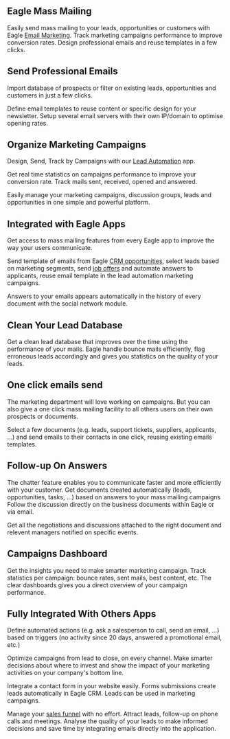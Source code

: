 Eagle Mass Mailing
-----------------

Easily send mass mailing to your leads, opportunities or customers
with Eagle <a href="https://www.eagle-erp.com/page/mailing#">Email Marketing</a>. Track
marketing campaigns performance to improve conversion rates. Design
professional emails and reuse templates in a few clicks.

Send Professional Emails
------------------------

Import database of prospects or filter on existing leads, opportunities and
customers in just a few clicks.

Define email templates to reuse content or specific design for your newsletter.
Setup several email servers with their own IP/domain to optimise opening rates.

Organize Marketing Campaigns
----------------------------

Design, Send, Track by Campaigns with our <a href="https://www.eagle-erp.com/page/mailing">Lead Automation</a> app.

Get real time statistics on campaigns performance to improve your conversion
rate. Track mails sent, received, opened and answered.

Easily manage your marketing campaigns, discussion groups, leads and
opportunities in one simple and powerful platform.

Integrated with Eagle Apps
-------------------------

Get access to mass mailing features from every Eagle app to improve the way your
users communicate.

Send template of emails from Eagle <a href="https://www.eagle-erp.com/page/mailing">CRM opportunities</a>, select leads based
on marketing segments, send <a href="https://www.eagle-erp.com/page/recruitment">job offers</a> and automate
answers to applicants, reuse email template in the lead automation marketing
campaigns.

Answers to your emails appears automatically in the history of every document
with the social network module.

Clean Your Lead Database
------------------------

Get a clean lead database that improves over the time using the performance of
your mails. Eagle handle bounce mails efficiently, flag erroneous leads
accordingly and gives you statistics on the quality of your leads.

One click emails send
---------------------

The marketing department will love working on campaigns. But you can also give
a one click mass mailing facility to all others users on their own prospects or
documents.

Select a few documents (e.g. leads, support tickets, suppliers, applicants,
...) and send emails to their contacts in one click, reusing existing emails
templates.

Follow-up On Answers
--------------------

The chatter feature enables you to communicate faster and more efficiently with
your customer. Get documents created automatically (leads, opportunities,
tasks, ...) based on answers to your mass mailing campaigns Follow the
discussion directly on the business documents within Eagle or via email.

Get all the negotiations and discussions attached to the right document and
relevent managers notified on specific events.

Campaigns Dashboard
-------------------

Get the insights you need to make smarter marketing campaign. Track statistics
per campaign: bounce rates, sent mails, best content, etc. The clear dashboards
gives you a direct overview of your campaign performance.

Fully Integrated With Others Apps
---------------------------------

Define automated actions (e.g. ask a salesperson to call, send an email, ...)
based on triggers (no activity since 20 days, answered a promotional email,
etc.)

Optimize campaigns from lead to close, on every channel. Make smarter decisions
about where to invest and show the impact of your marketing activities on your
company's bottom line.

Integrate a contact form in your website easily. Forms submissions create leads
automatically in Eagle CRM. Leads can be used in marketing campaigns.

Manage your <a href="https://www.eagle-erp.com/page/crm">sales funnel</a> with no
effort. Attract leads, follow-up on phone calls and meetings. Analyse the
quality of your leads to make informed decisions and save time by integrating
emails directly into the application.

